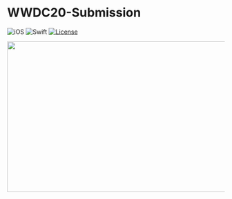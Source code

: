 # WWDC20-Submission

![iOS](https://img.shields.io/badge/iOS-10%20-blue)
![Swift](https://img.shields.io/badge/Swift-5-orange?logo=Swift&logoColor=white)
[![License](https://img.shields.io/github/license/romarakhlin/CoronaMap)](https://github.com/romarakhlin/CoronaMap/blob/master/LICENSE)

<p align="center">
  <img width="550" height="350" src="https://www.apple.com/newsroom/images/live-action/wwdc/Apple_wwdc2020_03132020_big.jpg.large.jpg">
</p>
